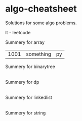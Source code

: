 # algo-cheatsheet

Solutions for some algo problems.

lt - leetcode

Summery for array 
<table>
<tr><td>1001</td><td>something</td><td><a -href="algo-cheatsheet/array/1001_something.py">py</a></td></tr>
</table>
Summery for binarytree 
<table>
</table>
Summery for dp 
<table>
</table>
Summery for linkedlist 
<table>
</table>
Summery for string 
<table>
</table>
